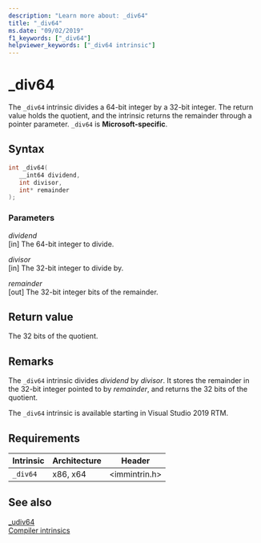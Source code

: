 ```yaml
---
description: "Learn more about: _div64"
title: "_div64"
ms.date: "09/02/2019"
f1_keywords: ["_div64"]
helpviewer_keywords: ["_div64 intrinsic"]
---
```

# _div64

The `_div64` intrinsic divides a 64-bit integer by a 32-bit integer. The return value holds the quotient, and the intrinsic returns the remainder through a pointer parameter. `_div64` is **Microsoft-specific**.

## Syntax

```C
int _div64(
   __int64 dividend,
   int divisor,
   int* remainder
);
```

### Parameters

*dividend* \
[in] The 64-bit integer to divide.

*divisor* \
[in] The 32-bit integer to divide by.

*remainder* \
[out] The 32-bit integer bits of the remainder.

## Return value

The 32 bits of the quotient.

## Remarks

The `_div64` intrinsic divides *dividend* by *divisor*. It stores the remainder in the 32-bit integer pointed to by *remainder*, and returns the 32 bits of the quotient.

The `_div64` intrinsic is available starting in Visual Studio 2019 RTM.

## Requirements

|Intrinsic|Architecture|Header|
|---------------|------------------|------------|
|`_div64`|x86, x64|\<immintrin.h>|

## See also

[_udiv64](udiv64.md) \
[Compiler intrinsics](compiler-intrinsics.md)

